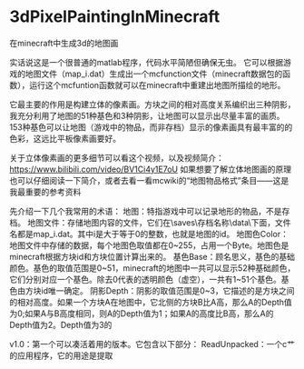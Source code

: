 # 3dPixelPaintingInMinecraft
在minecraft中生成3d的地图画

实话说这是一个很普通的matlab程序，代码水平简陋但确保无虫。
它可以根据游戏的地图文件（map_i.dat）生成出一个mcfunction文件（minecraft数据包的函数），运行这个mcfuntion函数就可以在minecraft中重建出地图所描绘的地形。

它最主要的作用是构建立体的像素画。方块之间的相对高度关系编织出三种阴影，我充分利用了地图的51种基色和3种阴影，让地图可以显示出尽量丰富的画质。
153种基色可以让地图（游戏中的物品，而非存档）显示的像素画具有最丰富的的色彩，这远比平板像素画要好。

关于立体像素画的更多细节可以看这个视频，以及视频简介：
https://www.bilibili.com/video/BV1Ci4y1E7oU
如果想要了解立体地图画的原理也可以仔细阅读一下简介，或者去看一看mcwiki的“地图物品格式”条目——这是我最重要的参考资料

先介绍一下几个我常用的术语：
地图：特指游戏中可以记录地形的物品，不是存档。
地图文件：存储地图内容的文件，它们在\saves\存档名称\data\下面，文件名都是map_i.dat。其中i是大于等于0的整数，也就是地图的id。
地图色Color：地图文件中存储的数据，每个地图色取值都在0~255，占用一个Byte。地图色是minecraft根据方块id和方块位置计算出来的。
基色Base：顾名思义，基色的基础颜色。基色的取值范围是0~51，minecraft的地图中一共可以显示52种基础颜色，它们分别对应一个基色。除去0代表的透明颜色（虚空），一共有1~51个基色。基色由方块id唯一确定。
阴影Depth：阴影的取值范围是0~3，它描述的是方块之间的相对高度。如果一个方块A在地图中，它北侧的方块B比A高，那么A的Depth值为0;如果A与B高度相同，则A的Depth值为1；如果A的高度比B高，那么A的Depth值为2。Depth值为3的

v1.0：第一个可以凑活着用的版本。它包含以下部分：
ReadUnpacked：一个c艹的应用程序，它的用途是提取
